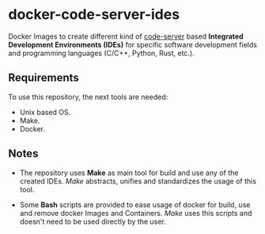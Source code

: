 # docker-code-server-ides

Docker Images to create different kind of [code-server](https://github.com/coder/code-server) based **Integrated Development Environments (IDEs)** for specific software development fields and programming languages (C/C++, Python, Rust, etc.).

## Requirements

To use this repository, the next tools are needed:

- Unix based OS.
- Make.
- Docker.

## Notes

- The repository uses **Make** as main tool for build and use any of the created IDEs. *Make* abstracts, unifies and standardizes the usage of this tool.

- Some **Bash** scripts are provided to ease usage of docker for build, use and remove docker Images and Containers. *Make* uses this scripts and doesn't need to be used directly by the user.
